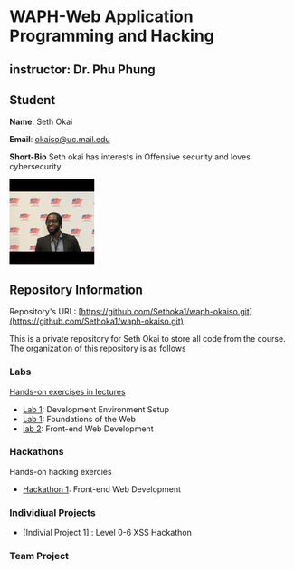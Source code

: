 # WAPH-Web Application Programming and Hacking

## instructor: Dr. Phu Phung

## Student

**Name**: Seth Okai

**Email**: okaiso@uc.mail.edu

**Short-Bio** Seth okai has interests in  Offensive security and loves cybersecurity

![Seths's Headshot](Images/headshot.jpg)

## Repository Information

Repository's URL: [https://github.com/Sethoka1/waph-okaiso.git](https://github.com/Sethoka1/waph-okaiso.git)

This is a private repository for Seth Okai to store all code from the course. The organization of this repository is as follows

### Labs

[Hands-on exercises in lectures](labs)

  - [Lab 1](labs/lab0): Development Environment Setup 
  - [Lab 1](labs/lab1): Foundations of the Web
  - [lab 2](labs/lab2): Front-end Web Development

### Hackathons

Hands-on hacking exercies
  - [Hackathon 1](Hackthons/Hackathon1): Front-end Web Development

### Individiual Projects
  - [Indivial Project 1] : Level 0-6 XSS Hackathon

### Team Project


